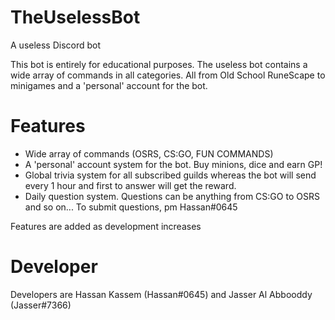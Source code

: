 # TheUselessBot
A useless Discord bot

This bot is entirely for educational purposes. The useless bot contains a wide array of commands in all categories. All from Old School RuneScape to minigames and a 'personal' account for the bot.

# Features
- Wide array of commands (OSRS, CS:GO, FUN COMMANDS)
- A 'personal' account system for the bot. Buy minions, dice and earn GP!
- Global trivia system for all subscribed guilds whereas the bot will send every 1 hour and first to answer will get the reward.
- Daily question system. Questions can be anything from CS:GO to OSRS and so on... To submit questions, pm Hassan#0645

Features are added as development increases

# Developer
Developers are Hassan Kassem (Hassan#0645) and Jasser Al Abbooddy (Jasser#7366)
